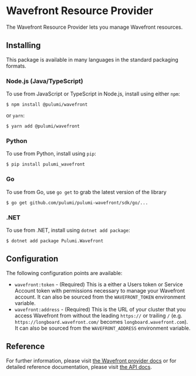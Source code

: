 # Wavefront Resource Provider

The Wavefront Resource Provider lets you manage Wavefront resources.

## Installing

This package is available in many languages in the standard packaging formats.

### Node.js (Java/TypeScript)

To use from JavaScript or TypeScript in Node.js, install using either `npm`:

    $ npm install @pulumi/wavefront

or `yarn`:

    $ yarn add @pulumi/wavefront

### Python

To use from Python, install using `pip`:

    $ pip install pulumi_wavefront

### Go

To use from Go, use `go get` to grab the latest version of the library

    $ go get github.com/pulumi/pulumi-wavefront/sdk/go/...

### .NET

To use from .NET, install using `dotnet add package`:

    $ dotnet add package Pulumi.Wavefront

## Configuration

The following configuration points are available:

- `wavefront:token` - (Required) This is a either a Users token or Service Account token with permissions necessary to
  manage your Wavefront account. It can also be sourced from the `WAVEFRONT_TOKEN` environment variable.
- `wavefront:address` - (Required) This is the URL of your cluster that you access Wavefront from without the leading `https://`
  or trailing `/` (e.g. `https://longboard.wavefront.com/` becomes `longboard.wavefront.com`). It can also be sourced
  from the `WAVEFRONT_ADDRESS` environment variable.

## Reference

For further information, please visit [the Wavefront provider docs](https://www.pulumi.com/docs/intro/cloud-providers/wavefront)
or for detailed reference documentation, please visit [the API docs](https://www.pulumi.com/docs/reference/pkg/wavefront).
